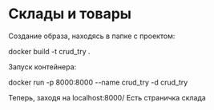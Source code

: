 # Склады и товары

Создание образа, находясь в папке с проектом:

docker build -t crud_try .


Запуск контейнера:

docker run -p 8000:8000 --name crud_try -d crud_try

Теперь, заходя на 
localhost:8000/ 
Есть страничка склада
